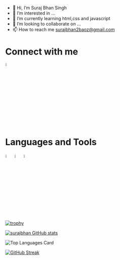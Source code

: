 - 👋 Hi, I’m  Suraj Bhan Singh
- 👀 I’m interested in ...
- 🌱 I’m currently learning html,css and javascript
- 💞️ I’m looking to collaborate on ...
- 📫 How to reach me surajbhan2baoz@gmail.com

<h1>Connect with me </h1>

<a href="https://www.linkedin.com/in/surajbhan-singh/" rel="nofollow"><img src="https://cdn-icons-png.flaticon.com/512/2504/2504923.png" data-canonical-src="https://img.icons8.com/android/24/000000/linkedin.png" width="5%" height="5%"></a>

<h1> Languages and Tools </h1>

<img src="https://cdn-icons-png.flaticon.com/512/5968/5968267.png" width="5%" height="5%" > <img src="https://cdn-icons-png.flaticon.com/512/5968/5968242.png" width="5%" height="5%" > <img src="https://cdn-icons-png.flaticon.com/512/5968/5968292.png" width="5%" height="5%" >


<!---
surajbhan-3/surajbhan-3 is a ✨ special ✨ repository because its `README.md` (this file) appears on your GitHub profile.
You can click the Preview link to take a look at your changes.
--->
[![trophy](https://github-profile-trophy.vercel.app/?username=surajbhan-3)](https://github.com/ryo-ma/github-profile-trophy)

[![surajbhan GitHub stats](https://github-readme-stats.vercel.app/api?username=surajbhan-3&count_private=true)](https://github.com/surajbhan-3/github-readme-stats)
<br>

![Top Languages Card](https://github-readme-stats.vercel.app/api/top-langs/?username=surajbhan-3&layout=compact)

[![GitHub Streak](https://streak-stats.demolab.com/?user=surajbhan-3)](https://git.io/streak-stats)
<br>

